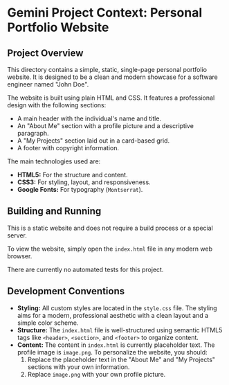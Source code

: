 # Gemini Project Context: Personal Portfolio Website

## Project Overview

This directory contains a simple, static, single-page personal portfolio website. It is designed to be a clean and modern showcase for a software engineer named "John Doe".

The website is built using plain HTML and CSS. It features a professional design with the following sections:
*   A main header with the individual's name and title.
*   An "About Me" section with a profile picture and a descriptive paragraph.
*   A "My Projects" section laid out in a card-based grid.
*   A footer with copyright information.

The main technologies used are:
*   **HTML5:** For the structure and content.
*   **CSS3:** For styling, layout, and responsiveness.
*   **Google Fonts:** For typography (`Montserrat`).

## Building and Running

This is a static website and does not require a build process or a special server.

To view the website, simply open the `index.html` file in any modern web browser.

There are currently no automated tests for this project.

## Development Conventions

*   **Styling:** All custom styles are located in the `style.css` file. The styling aims for a modern, professional aesthetic with a clean layout and a simple color scheme.
*   **Structure:** The `index.html` file is well-structured using semantic HTML5 tags like `<header>`, `<section>`, and `<footer>` to organize content.
*   **Content:** The content in `index.html` is currently placeholder text. The profile image is `image.png`. To personalize the website, you should:
    1.  Replace the placeholder text in the "About Me" and "My Projects" sections with your own information.
    2.  Replace `image.png` with your own profile picture.
